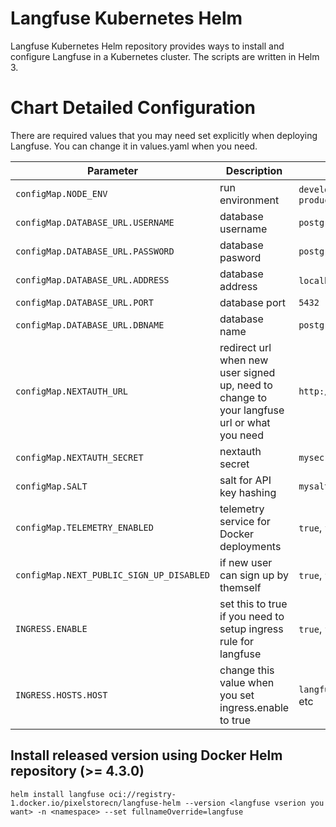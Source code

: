 Langfuse Kubernetes Helm
==========

Langfuse Kubernetes Helm repository provides ways to install and configure Langfuse in a Kubernetes cluster.
The scripts are written in Helm 3.

# Chart Detailed Configuration

There are required values that you may need set explicitly when deploying Langfuse. You can change it in values.yaml when you need.

| Parameter | Description | Example |
| --------- | ----------- | ------- |
| `configMap.NODE_ENV` | run environment | `development`, `test`, `production` |
| `configMap.DATABASE_URL.USERNAME` | database username | `postgres` |
| `configMap.DATABASE_URL.PASSWORD` | database pasword | `postgres` |
| `configMap.DATABASE_URL.ADDRESS` | database address | `localhost`, etc |
| `configMap.DATABASE_URL.PORT` | database port | `5432` |
| `configMap.DATABASE_URL.DBNAME` | database name | `postgres` |
| `configMap.NEXTAUTH_URL` | redirect url when new user signed up, need to change to your langfuse url or what you need | `http://localhost:3000` |
| `configMap.NEXTAUTH_SECRET` | nextauth secret | `mysecret` |
| `configMap.SALT` | salt for API key hashing | `mysalt` |
| `configMap.TELEMETRY_ENABLED` | telemetry service for Docker deployments | `true`, `false` |
| `configMap.NEXT_PUBLIC_SIGN_UP_DISABLED` | if new user can sign up by themself | `true`, `false` |
| `INGRESS.ENABLE` | set this to true if you need to setup ingress rule for langfuse | `true`, `false` |
| `INGRESS.HOSTS.HOST` | change this value when you set ingress.enable to true | `langfuse.example.com`, etc |

## Install released version using Docker Helm repository (>= 4.3.0)

```shell
helm install langfuse oci://registry-1.docker.io/pixelstorecn/langfuse-helm --version <langfuse vserion you want> -n <namespace> --set fullnameOverride=langfuse 
```